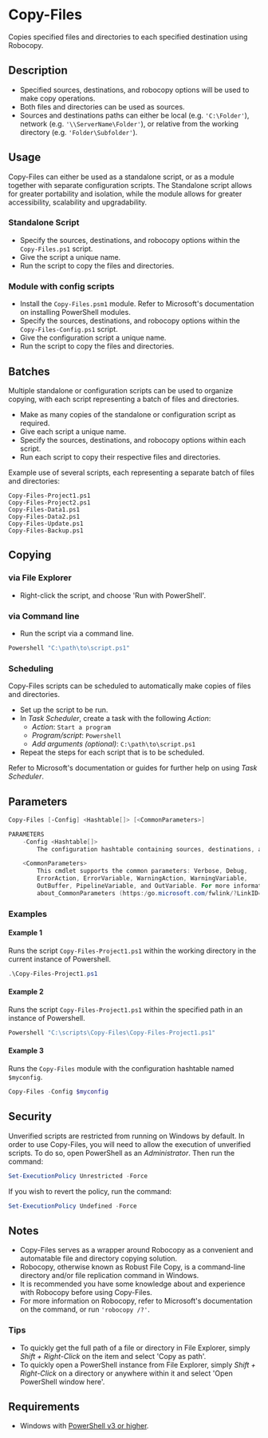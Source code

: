 # Copy-Files

Copies specified files and directories to each specified destination using Robocopy.

## Description

* Specified sources, destinations, and robocopy options will be used to make copy operations.
* Both files and directories can be used as sources.
* Sources and destinations paths can either be local (e.g. `'C:\Folder'`), network (e.g. `'\\ServerName\Folder'`), or relative from the working directory (e.g. `'Folder\Subfolder'`).

## Usage

Copy-Files can either be used as a standalone script, or as a module together with separate configuration scripts. The Standalone script allows for greater portability and isolation, while the module allows for greater accessibility, scalability and upgradability.

### Standalone Script

* Specify the sources, destinations, and robocopy options within the `Copy-Files.ps1` script.
* Give the script a unique name.
* Run the script to copy the files and directories.

### Module with config scripts

* Install the `Copy-Files.psm1` module. Refer to Microsoft's documentation on installing PowerShell modules.
* Specify the sources, destinations, and robocopy options within the `Copy-Files-Config.ps1` script.
* Give the configuration script a unique name.
* Run the script to copy the files and directories.

## Batches

Multiple standalone or configuration scripts can be used to organize copying, with each script representing a batch of files and directories.

* Make as many copies of the standalone or configuration script as required.
* Give each script a unique name.
* Specify the sources, destinations, and robocopy options within each script.
* Run each script to copy their respective files and directories.

Example use of several scripts, each representing a separate batch of files and directories:

```
Copy-Files-Project1.ps1
Copy-Files-Project2.ps1
Copy-Files-Data1.ps1
Copy-Files-Data2.ps1
Copy-Files-Update.ps1
Copy-Files-Backup.ps1
```

## Copying

### via File Explorer

* Right-click the script, and choose 'Run with PowerShell'.

### via Command line

* Run the script via a command line.

```powershell
Powershell "C:\path\to\script.ps1"
```

### Scheduling

Copy-Files scripts can be scheduled to automatically make copies of files and directories.

* Set up the script to be run.
* In *Task Scheduler*, create a task with the following *Action*:
  * *Action*: `Start a program`
  * *Program/script*: `Powershell`
  * *Add arguments (optional)*: `C:\path\to\script.ps1`
* Repeat the steps for each script that is to be scheduled.

Refer to Microsoft's documentation or guides for further help on using *Task Scheduler*.

## Parameters

```powershell
Copy-Files [-Config] <Hashtable[]> [<CommonParameters>]

PARAMETERS
    -Config <Hashtable[]>
        The configuration hashtable containing sources, destinations, and robocopy options to be used by Copy-Files.

    <CommonParameters>
        This cmdlet supports the common parameters: Verbose, Debug,
        ErrorAction, ErrorVariable, WarningAction, WarningVariable,
        OutBuffer, PipelineVariable, and OutVariable. For more information, see
        about_CommonParameters (https:/go.microsoft.com/fwlink/?LinkID=113216).
```

### Examples

#### Example 1

Runs the script `Copy-Files-Project1.ps1` within the working directory in the current instance of Powershell.

```powershell
.\Copy-Files-Project1.ps1
```

#### Example 2

Runs the script `Copy-Files-Project1.ps1` within the specified path in an instance of Powershell.

```powershell
Powershell "C:\scripts\Copy-Files\Copy-Files-Project1.ps1"
```

#### Example 3

Runs the `Copy-Files` module with the configuration hashtable named `$myconfig`.

```powershell
Copy-Files -Config $myconfig
```

## Security

Unverified scripts are restricted from running on Windows by default. In order to use Copy-Files, you will need to allow the execution of unverified scripts. To do so, open PowerShell as an *Administrator*. Then run the command:

```powershell
Set-ExecutionPolicy Unrestricted -Force
```

If you wish to revert the policy, run the command:

```powershell
Set-ExecutionPolicy Undefined -Force
```

## Notes

* Copy-Files serves as a wrapper around Robocopy as a convenient and automatable file and directory copying solution.
* Robocopy, otherwise known as Robust File Copy, is a command-line directory and/or file replication command in Windows.
* It is recommended you have some knowledge about and experience with Robocopy before using Copy-Files.
* For more information on Robocopy, refer to Microsoft's documentation on the command, or run `'robocopy /?'`.

### Tips

* To quickly get the full path of a file or directory in File Explorer, simply *Shift + Right-Click* on the item and select 'Copy as path'.
* To quickly open a PowerShell instance from File Explorer, simply *Shift + Right-Click* on a directory or anywhere within it and select 'Open PowerShell window here'.

## Requirements

* Windows with <a href="https://docs.microsoft.com/en-us/powershell/scripting/setup/installing-windows-powershell?view=powershell-5.1" target="_blank" title="PowerShell">PowerShell v3 or higher</a>.